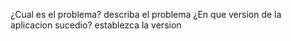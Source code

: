 ¿Cual es el problema?
describa el problema
¿En que version de la aplicacion sucedio?
establezca la version
